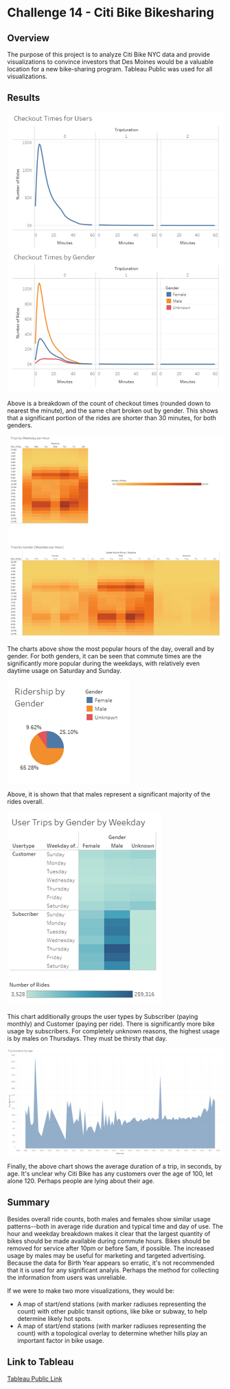 # Challenge 14 - Citi Bike Bikesharing
## Overview
The purpose of this project is to analyze Citi Bike NYC data and provide visualizations to convince investors that Des Moines would be a valuable location for a new bike-sharing program. Tableau Public was used for all visualizations.

## Results

![Checkout Times](resources/checkout-times.png)

Above is a breakdown of the count of checkout times (rounded down to nearest the minute), and the same chart broken out by gender. This shows that a significant portion of the rides are shorter than 30 minutes, for both genders. 

![Trips by Weekday](resources/trips-by-weekday.png)

The charts above show the most popular hours of the day, overall and by gender.  For both genders, it can be seen that commute times are the significantly more popular during the weekdays, with relatively even daytime usage on Saturday and Sunday. 

![Ridership by Gender](resources/ridership-by-gender.png)

Above, it is shown that that males represent a significant majority of the rides overall.

![Trips by User Type](resources/trips-by-user-type.png)

This chart additionally groups the user types by Subscriber (paying monthly) and Customer (paying per ride). There is significantly more bike usage by subscribers. For completely unknown reasons, the highest usage is by males on Thursdays.  They must be thirsty that day. 

![Trip Duration by Age](resources/trip-duration-by-age.png)

Finally, the above chart shows the average duration of a trip, in seconds, by age. It's unclear why Citi Bike has any customers over the age of 100, let alone 120. Perhaps people are lying about their age.  

## Summary
Besides overall ride counts, both males and females show similar usage patterns--both in average ride duration and typical time and day of use. The hour and weekday breakdown makes it clear that the largest quantity of bikes should be made available during commute hours. Bikes should be removed for service after 10pm or before 5am, if possible. The increased usage by males may be useful for marketing and targeted advertising. Because the data for Birth Year appears so erratic, it's not recommended that it is used for any significant analyis.  Perhaps the method for collecting the information from users was unreliable.

If we were to make two more visualizations, they would be:
- A map of start/end stations (with marker radiuses representing the count) with other public transit options, like bike or subway, to help determine likely hot spots.
- A map of start/end stations (with marker radiuses representing the count) with a topological overlay to determine whether hills play an important factor in bike usage. 

## Link to Tableau
[Tableau Public Link](https://public.tableau.com/views/Module14Challenge-NYCCitiBike/CheckoutTimesforUsers?:language=en-US&publish=yes&:display_count=n&:origin=viz_share_link)